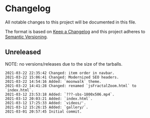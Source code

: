 # Changelog
All notable changes to this project will be documented in this file.

The format is based on [Keep a Changelog](http://keepachangelog.com/en/1.0.0/)
and this project adheres to [Semantic Versioning](http://semver.org/spec/v2.0.0.html).

## Unreleased

NOTE: no versions/releases due to the size of the tarballs.

```
2021-03-22 22:35:42 Changed: item order in navbar.
2021-03-22 15:06:41 Changed: Modernized SEO headers.
2021-03-22 14:54:16 Added: `moonwalk` theme.
2021-03-22 14:41:28 Changed: renamed `jsFractalZoom.html` to `index.html`.
2021-03-12 23:53:18 Added: `???-sbs-1800x506.mp4`.
2021-03-12 20:03:21 Added: `index.html`.
2021-03-12 17:25:33 Added: `videos/'.
2021-03-12 15:26:15 Added: `gallery/`.
2021-03-01 20:57:45 Initial commit.
```
